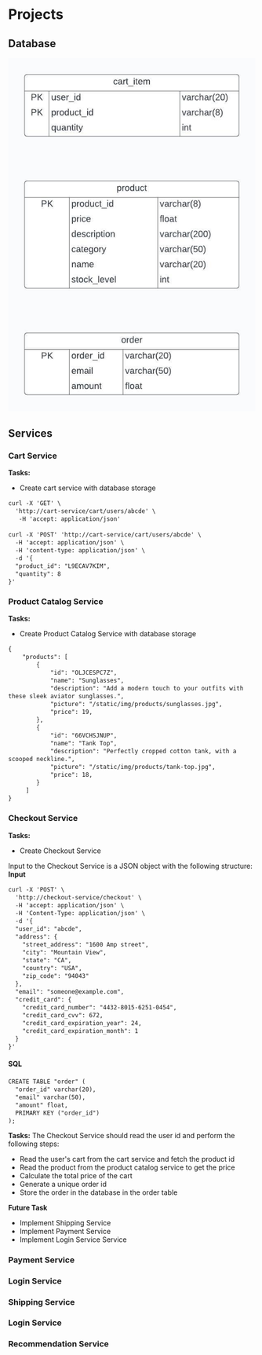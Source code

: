 # Projects

## Database

![](assets/database.jpeg)
## Services
### Cart Service

**Tasks:**
- Create cart service with database storage

```
curl -X 'GET' \
  'http://cart-service/cart/users/abcde' \
   -H 'accept: application/json'
   
curl -X 'POST' 'http://cart-service/cart/users/abcde' \
  -H 'accept: application/json' \
  -H 'content-type: application/json' \
  -d '{
  "product_id": "L9ECAV7KIM",
  "quantity": 8
}'
```
### Product Catalog Service

**Tasks:**
- Create Product Catalog Service with database storage

```
{
    "products": [
        {
            "id": "OLJCESPC7Z",
            "name": "Sunglasses",
            "description": "Add a modern touch to your outfits with these sleek aviator sunglasses.",
            "picture": "/static/img/products/sunglasses.jpg",
            "price": 19,
        },
        {
            "id": "66VCHSJNUP",
            "name": "Tank Top",
            "description": "Perfectly cropped cotton tank, with a scooped neckline.",
            "picture": "/static/img/products/tank-top.jpg",
            "price": 18,
        }
     ]
}
```
### Checkout Service

**Tasks:**
- Create Checkout Service

Input to the Checkout Service is a JSON object with the following structure:  
**Input**
```
curl -X 'POST' \
  'http://checkout-service/checkout' \
  -H 'accept: application/json' \
  -H 'Content-Type: application/json' \
  -d '{
  "user_id": "abcde",
  "address": {
    "street_address": "1600 Amp street",
    "city": "Mountain View",
    "state": "CA",
    "country": "USA",
    "zip_code": "94043"
  },
  "email": "someone@example.com",
  "credit_card": {
    "credit_card_number": "4432-8015-6251-0454",
    "credit_card_cvv": 672,
    "credit_card_expiration_year": 24,
    "credit_card_expiration_month": 1
  }
}'
```
#### SQL
```
CREATE TABLE "order" (
  "order_id" varchar(20),
  "email" varchar(50),
  "amount" float,
  PRIMARY KEY ("order_id")
);

```

**Tasks:**
The Checkout Service should read the user id and perform the following steps:
- Read the user's cart from the cart service and fetch the product id
- Read the product from the product catalog service to get the price
- Calculate the total price of the cart
- Generate a unique order id  
- Store the order in the database in the order table

**Future Task**
- Implement Shipping Service
- Implement Payment Service
- Implement Login Service Service


### Payment Service
### Login Service
### Shipping Service
### Login Service
### Recommendation Service
